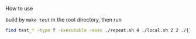 How to use

build by `make test` in the root directory, then run

```bash
find test_* -type f -executable -exec ./repeat.sh 4 ./local.sh 2 2 ./{} \;
```
